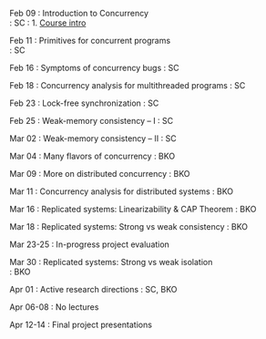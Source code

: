 ---
---

Feb 09
: Introduction to Concurrency  
	:  SC
: 1. [Course intro](https://brightspace.tudelft.nl/d2l/home/399681)

Feb 11
: Primitives for concurrent programs  
	:  SC

Feb 16
: Symptoms of concurrency bugs 
	: SC
 
Feb 18 
: Concurrency analysis for multithreaded programs 
	: SC

Feb 23 
: Lock-free synchronization 
	: SC

Feb 25
: Weak-memory consistency – I 
	: SC

Mar 02
: Weak-memory consistency – II 
	: SC

Mar 04
: Many flavors of concurrency 
	: BKO

Mar 09 
: More on distributed concurrency 
	: BKO

Mar 11
: Concurrency analysis for distributed systems 
	: BKO

Mar 16
: Replicated systems: Linearizability & CAP Theorem 
	: BKO

Mar 18
: Replicated systems: Strong vs weak consistency 
	: BKO

Mar 23-25
: In-progress project evaluation

Mar 30
: Replicated systems: Strong vs weak isolation  
	: BKO

Apr 01
: Active research directions
	: SC, BKO
	
Apr 06-08
: No lectures

Apr 12-14
: Final project presentations
